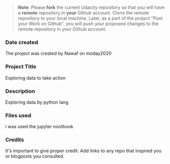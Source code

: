 >**Note**: Please **fork** the current Udacity repository so that you will have a **remote** repository in **your** Github account. Clone the remote repository to your local machine. Later, as a part of the project "Post your Work on Github", you will push your proposed changes to the remote repository in your Github account.

### Date created
The project was created by Nawaf on moday2020

### Project Title
Exploring data to take action

### Description
Exploring data by python lang

### Files used
i was used the jupyter nootbook 

### Credits
It's important to give proper credit. Add links to any repo that inspired you or blogposts you consulted.

